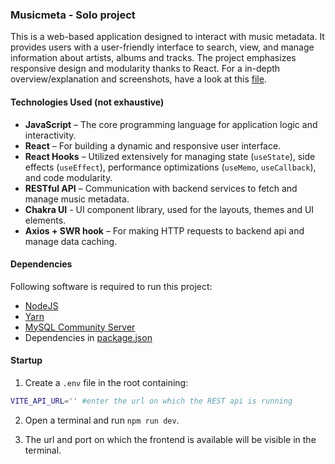 ### Musicmeta - Solo project
This is a web-based application designed to interact with music metadata. It provides users with a user-friendly interface to search, view, and manage information about artists, albums and tracks. The project emphasizes responsive design and modularity thanks to React. 
For a in-depth overview/explanation and screenshots, have a look at this [file](https://github.com/Pyrrhusn/musicmeta-backend/blob/main/dossier.pdf).

#### Technologies Used (not exhaustive)

- **JavaScript** – The core programming language for application logic and interactivity.
- **React** – For building a dynamic and responsive user interface.
- **React Hooks** – Utilized extensively for managing state (`useState`), side effects (`useEffect`), performance optimizations (`useMemo`, `useCallback`), and code modularity.
- **RESTful API** – Communication with backend services to fetch and manage music metadata.
- **Chakra UI** - UI component library, used for the layouts, themes and UI elements.
- **Axios + SWR hook** – For making HTTP requests to backend api and manage data caching.

#### Dependencies
Following software is required to run this project:
- [NodeJS](https://nodejs.org)
- [Yarn](https://yarnpkg.com)
- [MySQL Community Server](https://dev.mysql.com/downloads/mysql/)
- Dependencies in [package.json](package.json)

#### Startup
1. Create a `.env` file in the root containing:

```bash
VITE_API_URL='' #enter the url on which the REST api is running
```

2. Open a terminal and run `npm run dev`.

3. The url and port on which the frontend is available will be visible in the terminal.
